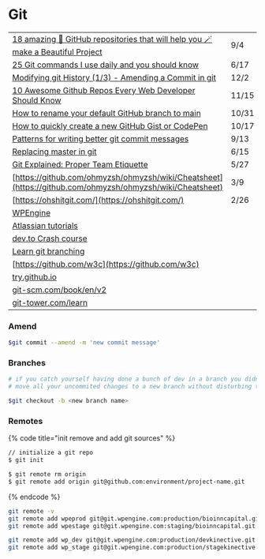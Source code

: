 # Git

|  |  |
| :--- | :--- |
| [18 amazing 🤩 GitHub repositories that will help you 🪄 make a Beautiful Project](https://dev.to/kerthin/18-amazing-github-repositories-that-will-help-you-make-a-beautiful-project-3pgo) | 9/4 |
| [25 Git commands I use daily and you should know](https://dev.to/devdefinitive/25-git-commands-i-use-daily-and-you-should-know-1kj5) | 6/17 |
| [Modifying git History \(1/3\) - Amending a Commit in git](https://www.youtube.com/watch?v=ckEyL7gMRbA) | 12/2 |
| [10 Awesome Github Repos Every Web Developer Should Know](https://dev.to/simonholdorf/10-awesome-github-repos-every-web-developer-should-know-27oa?utm_source=digest_mailer&utm_medium=email&utm_campaign=digest_email) | 11/15 |
| [How to rename your default GitHub branch to main](https://gomakethings.com/how-to-rename-your-default-github-branch-to-main/) | 10/31 |
| [How to quickly create a new GitHub Gist or CodePen](https://gomakethings.com/how-to-quickly-create-a-new-github-gist-or-codepen/) | 10/17 |
| [Patterns for writing better git commit messages](https://dev.to/helderburato/patterns-for-writing-better-git-commit-messages-4ba0?utm_source=digest_mailer&utm_medium=email&utm_campaign=digest_email) | 9/13 |
| [Replacing master in git](https://dev.to/damcosset/replacing-master-in-git-2jim) | 6/15 |
| [Git Explained: Proper Team Etiquette](https://dev.to/milu_franz/git-explained-proper-team-etiquette-1od) | 5/27 |
| [https://github.com/ohmyzsh/ohmyzsh/wiki/Cheatsheet](https://github.com/ohmyzsh/ohmyzsh/wiki/Cheatsheet) | 3/9 |
| [https://ohshitgit.com/](https://ohshitgit.com/) | 2/26 |
| [WPEngine](https://wpengine.com/git/) |  |
| [Atlassian tutorials](https://www.atlassian.com/git/tutorials) |  |
| [dev.to Crash course](https://dev.to/chrisachard/confused-by-git-here-s-a-git-crash-course-to-fix-that-4cmi) |  |
| [Learn git branching](https://learngitbranching.js.org/) |  |
| [https://github.com/w3c](https://github.com/w3c) |  |
| [try.github.io](https://hashnode.com/util/redirect?url=https://try.github.io/) |  |
| [git-scm.com/book/en/v2](https://git-scm.com/book/en/v2) |  |
| [git-tower.com/learn](https://hashnode.com/util/redirect?url=https://www.git-tower.com/learn/) |  |

### Amend

```bash
$git commit --amend -m 'new commit message'
```

### Branches

```bash
# if you catch yourself having done a bunch of dev in a branch you didn’t mean to
# move all your uncommited changes to a new branch without disturbing the one you were in.

$git checkout -b <new branch name>
```

### Remotes

{% code title="init remove and add git sources" %}
```bash
// initialize a git repo
$ git init

$ git remote rm origin
$ git remote add origin git@github.com:environment/project-name.git
```
{% endcode %}

```bash
git remote -v
git remote add wpeprod git@git.wpengine.com:production/bioinncapital.git
git remote add wpestage git@git.wpengine.com:staging/bioinncapital.git

git remote add wp_dev git@git.wpengine.com:production/devkinective.git
git remote add wp_stage git@git.wpengine.com:production/stagekinective.git
```

